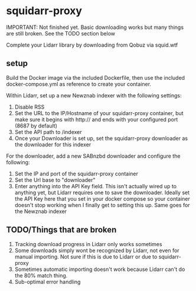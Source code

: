 # squidarr-proxy

IMPORTANT: Not finished yet. Basic downloading works but many things are still broken. See the TODO section below

Complete your Lidarr library by downloading from Qobuz via squid.wtf

## setup

Build the Docker image via the included Dockerfile, then use the included docker-compose.yml as reference to create your container.

Within Lidarr, set up a new Newznab indexer with the following settings:
1. Disable RSS
2. Set the URL to the IP/Hostname of your squidarr-proxy container, but make sure it begins with http:// and ends with your configured port (8687 by default)
3. Set the API path to /indexer
4. Once your Downloader is set up, set the squidarr-proxy downloader as the downloader for this indexer

For the downloader, add a new SABnzbd downloader and configure the following:
1. Set the IP and port of the squidarr-proxy container
2. Set the Url base to "downloader"
3. Enter anything into the API Key field. This isn't actually wired up to anything yet, but Lidarr requires one to save the downloader.
Ideally set the API Key here that you set in your docker compose so your container doesn't stop working when I finally get to setting this up. Same goes for the Newznab indexer

## TODO/Things that are broken
1. Tracking download progress in Lidarr only works sometimes
2. Some downloads simply wont be recognized by Lidarr, not even for manual importing. Not sure if this is due to Lidarr or due to squidarr-proxy
3. Sometimes automatic importing doesn't work because Lidarr can't do the 80% match thing.
4. Sub-optimal error handling
